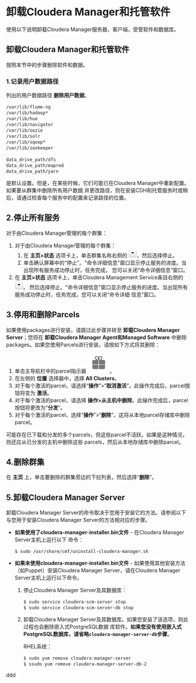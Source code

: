 卸载Cloudera Manager和托管软件
================================================================================
使用以下说明卸载Cloudera Manager服务器，客户端，受管软件和数据库。

## 卸载Cloudera Manager和托管软件
按照本节中的步骤删除软件和数据。

### 1.记录用户数据路径
列出的用户数据路径 **删除用户数据**。
```
/var/lib/flume-ng
/var/lib/hadoop*
/var/lib/hue
/var/lib/navigator
/var/lib/oozie
/var/lib/solr
/var/lib/sqoop*
/var/lib/zookeeper

data_drive_path/dfs
data_drive_path/mapred
data_drive_path/yarn
```
是默认设置。但是，在某些时候，它们可能已在Cloudera Manager中重新配置。如果要从群集中删除所有用户数据
并更改路径，则在安装CDH和托管服务时或稍后，请通过检查每个服务中的配置来记录路径的位置。

## 2.停止所有服务
对于由Cloudera Manager管理的每个群集：
1. 对于由Cloudera Manager管理的每个群集：
    1. 在 **主页>状态** 选项卡上，单击群集名称右侧的 ![下拉框](img/1.png)，然后选择停止。
    2. 单击确认屏幕中的“停止”。"命令详细信息"窗口显示停止服务的进度。当出现所有服务成功停止时，任务完成，
    您可以关闭“命令详细信息”窗口。
2. 在 **主页>状态** 选项卡上，单击Cloudera Management Service条目右侧的 ![下拉框](img/1.png)，
然后选择停止。"命令详细信息"窗口显示停止服务的进度。当出现所有服务成功停止时，任务完成，您可以关闭“命令详细
信息”窗口。

## 3.停用和删除Parcels
如果使用packages进行安装，请跳过此步骤并转至 **卸载Cloudera Manager Server**；您将在 **卸载Cloudera
Manager Agent和Managed Software** 中删除packages。如果您使用Parcels进行安装，请按如下方式将其删除：
1. 单击主导航栏中的parcel指示器 ![parcels图标](img/2.png)。
2. 在左侧的 **位置** 选择器中，选择 **All Clusters**。
3. 对于每个激活的parcel，请选择“**操作**”>“**取消激活**”。此操作完成后，parcel按钮将变为 **激活**。
4. 对于每个激活的parcel，请选择 **操作>从主机中删除**。此操作完成后，parcel按钮将更改为“**分发**”。
5. 对于每个激活的parcel，选择“**操作**”>“**删除**”。这将从本地parcel存储库中删除parcel。

可能存在已下载和分发的多个parcels，但这些parcel不活跃。如果是这种情况，则还应从已分发的主机中删除这些
parcels，然后从本地存储库中删除parcel。

## 4.删除群集
在 **主页** 上，单击要删除的群集旁边的下拉列表，然后选择“**删除**”。

## 5.卸载Cloudera Manager Server
卸载Cloudera Manager Server的命令取决于您用于安装它的方法。请参阅以下与您用于安装Cloudera Manager
Server的方法相对应的步骤。
+ **如果使用了cloudera-manager-installer.bin文件** - 在Cloudera Manager Server主机上运行以下
命令：
    ```shell
    $ sudo /usr/share/cmf/uninstall-cloudera-manager.sh
    ```
+ **如果未使用cloudera-manager-installer.bin文件** - 如果使用其他安装方法（如Puppet）安装Cloudera
Manager Server，请在Cloudera Manager Server主机上运行以下命令。
    1. 停止Cloudera Manager Server及其数据库：
        ```shell
        $ sudo service cloudera-scm-server stop
        $ sudo service cloudera-scm-server-db stop
        ```
    2. 卸载Cloudera Manager Server及其数据库。如果您安装了该选项，则此过程也会删除嵌入式PostgreSQL数据
    库软件。**如果您没有使用嵌入式PostgreSQL数据库，请省略`cloudera-manager-server-db`步骤**。

        RHEL系统：
          ```shell
          $ sudo yum remove cloudera-manager-server
          $ ssudo yum remove cloudera-manager-server-db-2
          ```
































ddd
